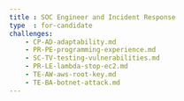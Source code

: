 ```yaml
---
title : SOC Engineer and Incident Response
type  : for-candidate
challenges:
    - CP-AD-adaptability.md
    - PR-PE-programming-experience.md
    - SC-TV-testing-vulnerabilities.md
    - PR-LE-lambda-stop-ec2.md
    - TE-AW-aws-root-key.md
    - TE-BA-botnet-attack.md
---
```


